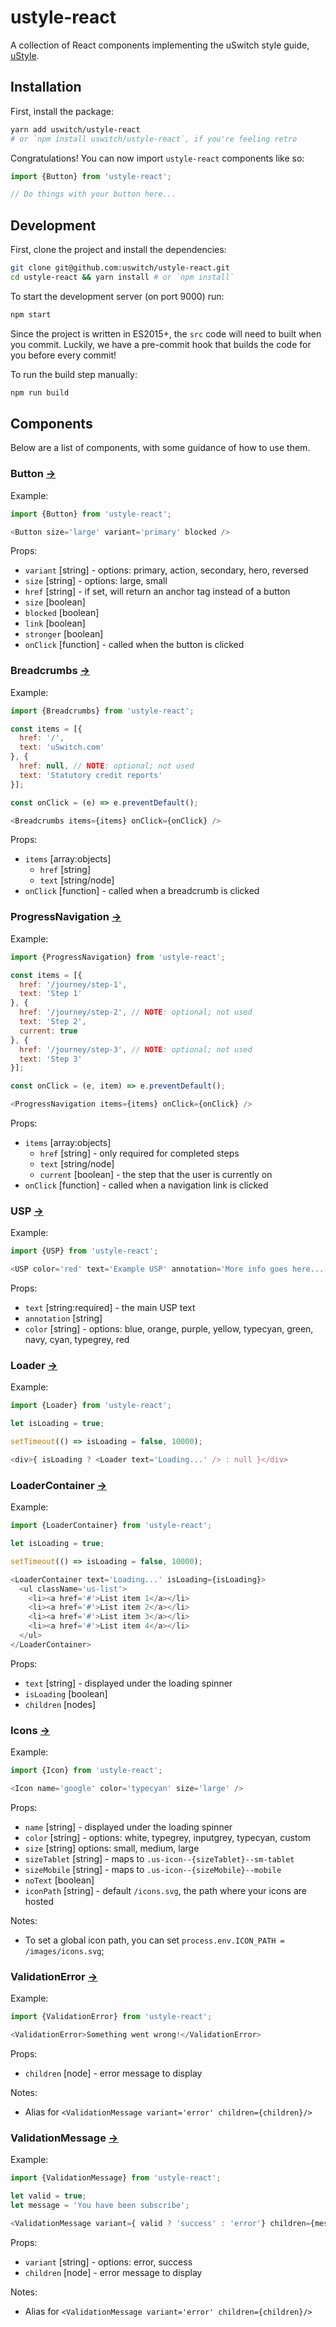 # ustyle-react

A collection of React components implementing the uSwitch style guide, [uStyle](https://ustyle.guide/).

## Installation

First, install the package:

```bash
yarn add uswitch/ustyle-react
# or `npm install uswitch/ustyle-react`, if you're feeling retro
```

Congratulations! You can now import `ustyle-react` components like so:

```js
import {Button} from 'ustyle-react';

// Do things with your button here...
```

## Development

First, clone the project and install the dependencies:

```bash
git clone git@github.com:uswitch/ustyle-react.git
cd ustyle-react && yarn install # or `npm install`
```

To start the development server (on port 9000) run:

```bash
npm start
```

Since the project is written in ES2015+, the `src` code will need to built when you commit.
Luckily, we have a pre-commit hook that builds the code for you before every commit!

To run the build step manually:

```bash
npm run build
```

## Components

Below are a list of components, with some guidance of how to use them.

### Button [→](https://ustyle.guide/pattern-library/components.html#buttons)

Example:

```js
import {Button} from 'ustyle-react';

<Button size='large' variant='primary' blocked />
```

Props:

- `variant` [string] - options: primary, action, secondary, hero, reversed
- `size` [string] - options: large, small
- `href` [string] - if set, will return an anchor tag instead of a button
- `size` [boolean]
- `blocked` [boolean]
- `link` [boolean]
- `stronger` [boolean]
- `onClick` [function] - called when the button is clicked


### Breadcrumbs [→](https://ustyle.guide/pattern-library/components.html#breadcrumbs)

Example:

```js
import {Breadcrumbs} from 'ustyle-react';

const items = [{
  href: '/',
  text: 'uSwitch.com'
}, {
  href: null, // NOTE: optional; not used
  text: 'Statutory credit reports'
}];

const onClick = (e) => e.preventDefault();

<Breadcrumbs items={items} onClick={onClick} />
```

Props:

- `items` [array:objects]
  - `href` [string]
  - `text` [string/node]
- `onClick` [function] - called when a breadcrumb is clicked


### ProgressNavigation [→](https://ustyle.guide/pattern-library/components.html#progress_navigation)

Example:

```js
import {ProgressNavigation} from 'ustyle-react';

const items = [{
  href: '/journey/step-1',
  text: 'Step 1'
}, {
  href: '/journey/step-2', // NOTE: optional; not used
  text: 'Step 2',
  current: true
}, {
  href: '/journey/step-3', // NOTE: optional; not used
  text: 'Step 3'
}];

const onClick = (e, item) => e.preventDefault();

<ProgressNavigation items={items} onClick={onClick} />
```

Props:

- `items` [array:objects]
  - `href` [string] - only required for completed steps
  - `text` [string/node]
  - `current` [boolean] - the step that the user is currently on
- `onClick` [function] - called when a navigation link is clicked

### USP [→](https://ustyle.guide/pattern-library/components.html#usps)

Example:

```js
import {USP} from 'ustyle-react';

<USP color='red' text='Example USP' annotation='More info goes here...' />
```

Props:

- `text` [string:required] - the main USP text
- `annotation` [string]
- `color` [string] - options: blue, orange, purple, yellow, typecyan, green, navy, cyan, typegrey, red

### Loader [→](https://ustyle.guide/pattern-library/components.html#loader)

Example:

```js
import {Loader} from 'ustyle-react';

let isLoading = true;

setTimeout(() => isLoading = false, 10000);

<div>{ isLoading ? <Loader text='Loading...' /> : null }</div>
```

### LoaderContainer [→](https://ustyle.guide/pattern-library/components.html#loader)

Example:

```js
import {LoaderContainer} from 'ustyle-react';

let isLoading = true;

setTimeout(() => isLoading = false, 10000);

<LoaderContainer text='Loading...' isLoading={isLoading}>
  <ul className='us-list'>
    <li><a href='#'>List item 1</a></li>
    <li><a href='#'>List item 2</a></li>
    <li><a href='#'>List item 3</a></li>
    <li><a href='#'>List item 4</a></li>
  </ul>
</LoaderContainer>
```

Props:

- `text` [string] - displayed under the loading spinner
- `isLoading` [boolean]
- `children` [nodes]

### Icons [→](https://ustyle.guide/design/icons.html)

Example:

```js
import {Icon} from 'ustyle-react';

<Icon name='google' color='typecyan' size='large' />
```

Props:

- `name` [string] - displayed under the loading spinner
- `color` [string] - options: white, typegrey, inputgrey, typecyan, custom
- `size` [string] options: small, medium, large
- `sizeTablet` [string] - maps to `.us-icon--{sizeTablet}--sm-tablet`
- `sizeMobile` [string] - maps to `.us-icon--{sizeMobile}--mobile`
- `noText` [boolean]
- `iconPath` [string] - default `/icons.svg`, the path where your icons are hosted

Notes:

- To set a global icon path, you can set `process.env.ICON_PATH = /images/icons.svg`;

### ValidationError [→](https://ustyle.guide/pattern-library/forms.html#validation_messages)

Example:

```js
import {ValidationError} from 'ustyle-react';

<ValidationError>Something went wrong!</ValidationError>
```

Props:

- `children` [node] - error message to display

Notes:

- Alias for `<ValidationMessage variant='error' children={children}/>`

### ValidationMessage [→](https://ustyle.guide/pattern-library/forms.html#validation_messages)

Example:

```js
import {ValidationMessage} from 'ustyle-react';

let valid = true;
let message = 'You have been subscribe';

<ValidationMessage variant={ valid ? 'success' : 'error'} children={message} />
```

Props:

- `variant` [string] - options: error, success
- `children` [node] - error message to display

Notes:

- Alias for `<ValidationMessage variant='error' children={children}/>`
